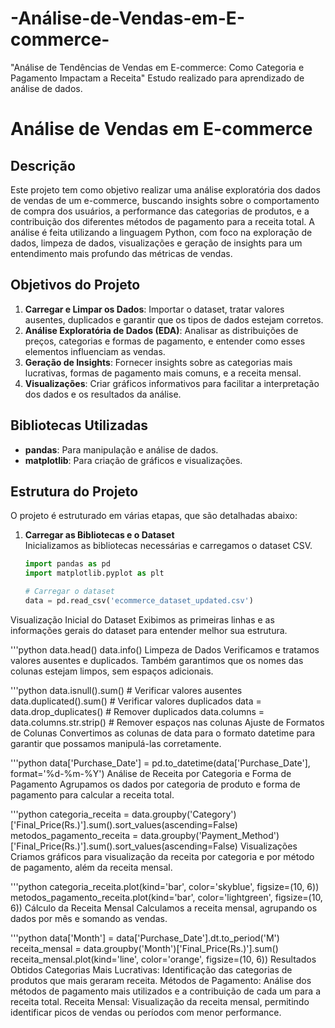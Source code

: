 # -Análise-de-Vendas-em-E-commerce-
"Análise de Tendências de Vendas em E-commerce: Como Categoria e Pagamento Impactam a Receita" Estudo realizado para aprendizado de análise de dados.


# Análise de Vendas em E-commerce

## Descrição

Este projeto tem como objetivo realizar uma análise exploratória dos dados de vendas de um e-commerce, buscando insights sobre o comportamento de compra dos usuários, a performance das categorias de produtos, e a contribuição dos diferentes métodos de pagamento para a receita total. A análise é feita utilizando a linguagem Python, com foco na exploração de dados, limpeza de dados, visualizações e geração de insights para um entendimento mais profundo das métricas de vendas.

## Objetivos do Projeto

1. **Carregar e Limpar os Dados**: Importar o dataset, tratar valores ausentes, duplicados e garantir que os tipos de dados estejam corretos.
2. **Análise Exploratória de Dados (EDA)**: Analisar as distribuições de preços, categorias e formas de pagamento, e entender como esses elementos influenciam as vendas.
3. **Geração de Insights**: Fornecer insights sobre as categorias mais lucrativas, formas de pagamento mais comuns, e a receita mensal.
4. **Visualizações**: Criar gráficos informativos para facilitar a interpretação dos dados e os resultados da análise.

## Bibliotecas Utilizadas

- **pandas**: Para manipulação e análise de dados.
- **matplotlib**: Para criação de gráficos e visualizações.

## Estrutura do Projeto

O projeto é estruturado em várias etapas, que são detalhadas abaixo:

1. **Carregar as Bibliotecas e o Dataset**  
   Inicializamos as bibliotecas necessárias e carregamos o dataset CSV.

   ```python
   import pandas as pd
   import matplotlib.pyplot as plt

   # Carregar o dataset
   data = pd.read_csv('ecommerce_dataset_updated.csv')
Visualização Inicial do Dataset
Exibimos as primeiras linhas e as informações gerais do dataset para entender melhor sua estrutura.

'''python
data.head()
data.info()
Limpeza de Dados
Verificamos e tratamos valores ausentes e duplicados. Também garantimos que os nomes das colunas estejam limpos, sem espaços adicionais.

'''python
data.isnull().sum()  # Verificar valores ausentes
data.duplicated().sum()  # Verificar valores duplicados
data = data.drop_duplicates()  # Remover duplicados
data.columns = data.columns.str.strip()  # Remover espaços nas colunas
Ajuste de Formatos de Colunas
Convertimos as colunas de data para o formato datetime para garantir que possamos manipulá-las corretamente.

'''python
data['Purchase_Date'] = pd.to_datetime(data['Purchase_Date'], format='%d-%m-%Y')
Análise de Receita por Categoria e Forma de Pagamento
Agrupamos os dados por categoria de produto e forma de pagamento para calcular a receita total.

'''python
categoria_receita = data.groupby('Category')['Final_Price(Rs.)'].sum().sort_values(ascending=False)
metodos_pagamento_receita = data.groupby('Payment_Method')['Final_Price(Rs.)'].sum().sort_values(ascending=False)
Visualizações
Criamos gráficos para visualização da receita por categoria e por método de pagamento, além da receita mensal.

'''python
categoria_receita.plot(kind='bar', color='skyblue', figsize=(10, 6))
metodos_pagamento_receita.plot(kind='bar', color='lightgreen', figsize=(10, 6))
Cálculo da Receita Mensal
Calculamos a receita mensal, agrupando os dados por mês e somando as vendas.

'''python
data['Month'] = data['Purchase_Date'].dt.to_period('M')
receita_mensal = data.groupby('Month')['Final_Price(Rs.)'].sum()
receita_mensal.plot(kind='line', color='orange', figsize=(10, 6))
Resultados Obtidos
Categorias Mais Lucrativas: Identificação das categorias de produtos que mais geraram receita.
Métodos de Pagamento: Análise dos métodos de pagamento mais utilizados e a contribuição de cada um para a receita total.
Receita Mensal: Visualização da receita mensal, permitindo identificar picos de vendas ou períodos com menor performance.
